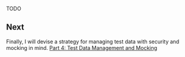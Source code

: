 TODO

## Next
Finally, I will devise a strategy for managing test data with security and mocking in mind. [Part 4: Test Data Management and Mocking](Part4:Test_Data_Management_and_Mocking.md) 